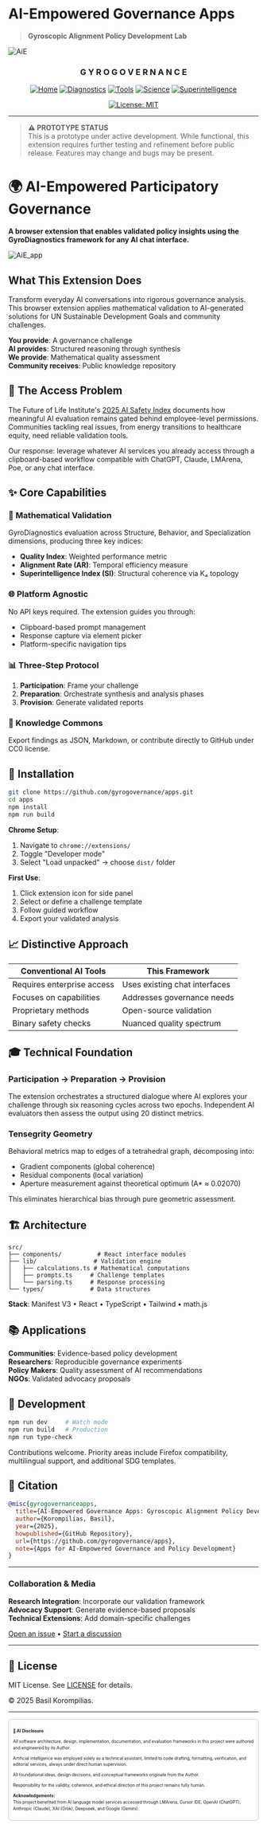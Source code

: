 # AI-Empowered Governance Apps
> **Gyroscopic Alignment Policy Development Lab**

![AiE](/assets/gyrogovernance_app.png)

<div align="center">

### G Y R O G O V E R N A N C E

[![Home](./assets/menu/home_badge.svg)](https://gyrogovernance.com)
[![Diagnostics](./assets/menu/diagnostics_badge.svg)](https://github.com/gyrogovernance/diagnostics)
[![Tools](./assets/menu/tools_badge.svg)](https://github.com/gyrogovernance/tools)
[![Science](./assets/menu/science_badge.svg)](https://github.com/gyrogovernance/science)
[![Superintelligence](./assets/menu/superintelligence_badge.svg)](https://github.com/gyrogovernance/superintelligence)

</div>

<div align="center">

[![License: MIT](https://img.shields.io/badge/License-MIT-yellow?style=for-the-badge)](https://opensource.org/licenses/MIT)

</div>

---

> **⚠️ PROTOTYPE STATUS**  
> This is a prototype under active development. While functional, this extension requires further testing and refinement before public release. Features may change and bugs may be present.

# 🌍 AI-Empowered Participatory Governance

**A browser extension that enables validated policy insights using the GyroDiagnostics framework for any AI chat interface.**

![AiE_app](/assets/gyrogovernance_app_screenshot.png)

## What This Extension Does

Transform everyday AI conversations into rigorous governance analysis. This browser extension applies mathematical validation to AI-generated solutions for UN Sustainable Development Goals and community challenges.

**You provide**: A governance challenge  
**AI provides**: Structured reasoning through synthesis  
**We provide**: Mathematical quality assessment  
**Community receives**: Public knowledge repository

## 🎯 The Access Problem

The Future of Life Institute's [2025 AI Safety Index](https://futureoflife.org/ai-safety-index-summer-2025/) documents how meaningful AI evaluation remains gated behind employee-level permissions. Communities tackling real issues, from energy transitions to healthcare equity, need reliable validation tools.

Our response: leverage whatever AI services you already access through a clipboard-based workflow compatible with ChatGPT, Claude, LMArena, Poe, or any chat interface.

## ✨ Core Capabilities

### 🔬 Mathematical Validation
GyroDiagnostics evaluation across Structure, Behavior, and Specialization dimensions, producing three key indices:
- **Quality Index**: Weighted performance metric
- **Alignment Rate (AR)**: Temporal efficiency measure  
- **Superintelligence Index (SI)**: Structural coherence via K₄ topology

### 🌐 Platform Agnostic
No API keys required. The extension guides you through:
- Clipboard-based prompt management
- Response capture via element picker
- Platform-specific navigation tips

### 📊 Three-Step Protocol
1. **Participation**: Frame your challenge
2. **Preparation**: Orchestrate synthesis and analysis phases
3. **Provision**: Generate validated reports

### 🤝 Knowledge Commons
Export findings as JSON, Markdown, or contribute directly to GitHub under CC0 license.

## 🚀 Installation

```bash
git clone https://github.com/gyrogovernance/apps.git
cd apps
npm install
npm run build
```

**Chrome Setup**:
1. Navigate to `chrome://extensions/`
2. Toggle "Developer mode"
3. Select "Load unpacked" → choose `dist/` folder

**First Use**:
1. Click extension icon for side panel
2. Select or define a challenge template
3. Follow guided workflow
4. Export your validated analysis

## 📈 Distinctive Approach

| Conventional AI Tools | This Framework |
|----------------------|----------------|
| Requires enterprise access | Uses existing chat interfaces |
| Focuses on capabilities | Addresses governance needs |
| Proprietary methods | Open-source validation |
| Binary safety checks | Nuanced quality spectrum |

## 🎓 Technical Foundation

### Participation → Preparation → Provision

The extension orchestrates a structured dialogue where AI explores your challenge through six reasoning cycles across two epochs. Independent AI evaluators then assess the output using 20 distinct metrics.

### Tensegrity Geometry

Behavioral metrics map to edges of a tetrahedral graph, decomposing into:
- Gradient components (global coherence)
- Residual components (local variation)
- Aperture measurement against theoretical optimum (A* ≈ 0.02070)

This eliminates hierarchical bias through pure geometric assessment.

## 🏗️ Architecture

```
src/
├── components/          # React interface modules
├── lib/                # Validation engine
│   ├── calculations.ts # Mathematical computations
│   ├── prompts.ts     # Challenge templates
│   └── parsing.ts     # Response processing
└── types/             # Data structures
```

**Stack**: Manifest V3 • React • TypeScript • Tailwind • math.js

## 📚 Applications

**Communities**: Evidence-based policy development  
**Researchers**: Reproducible governance experiments  
**Policy Makers**: Quality assessment of AI recommendations  
**NGOs**: Validated advocacy proposals

## 🤝 Development

```bash
npm run dev     # Watch mode
npm run build   # Production
npm run type-check
```

Contributions welcome. Priority areas include Firefox compatibility, multilingual support, and additional SDG templates.

## 📖 Citation

```bibtex
@misc{gyrogovernanceapps,
  title={AI-Empowered Governance Apps: Gyroscopic Alignment Policy Development Lab},
  author={Korompilias, Basil},
  year={2025},
  howpublished={GitHub Repository},
  url={https://github.com/gyrogovernance/apps},
  note={Apps for AI-Empowered Governance and Policy Development}
}
```

---

### Collaboration & Media

**Research Integration**: Incorporate our validation framework  
**Advocacy Support**: Generate evidence-based proposals  
**Technical Extensions**: Add domain-specific challenges  

[Open an issue](https://github.com/gyrogovernance/apps/issues) • [Start a discussion](https://github.com/gyrogovernance/apps/discussions)

---

## 📄 License

MIT License. See [LICENSE](LICENSE) for details.

© 2025 Basil Korompilias.

---

<div style="border: 1px solid #ccc; padding: 1em; font-size: 0.6em; background-color:rgba(249, 249, 249, 0.1); border-radius: 6px; line-height: 1.5;">
  <p><strong>🤖 AI Disclosure</strong></p>
  <p>All software architecture, design, implementation, documentation, and evaluation frameworks in this project were authored and engineered by its Author.</p>
  <p>Artificial intelligence was employed solely as a technical assistant, limited to code drafting, formatting, verification, and editorial services, always under direct human supervision.</p>
  <p>All foundational ideas, design decisions, and conceptual frameworks originate from the Author.</p>
  <p>Responsibility for the validity, coherence, and ethical direction of this project remains fully human.</p>
  <p><strong>Acknowledgements:</strong><br>
  This project benefited from AI language model services accessed through LMArena, Cursor IDE, OpenAI (ChatGPT), Anthropic (Claude), XAI (Grok), Deepseek, and Google (Gemini).</p>
</div>
